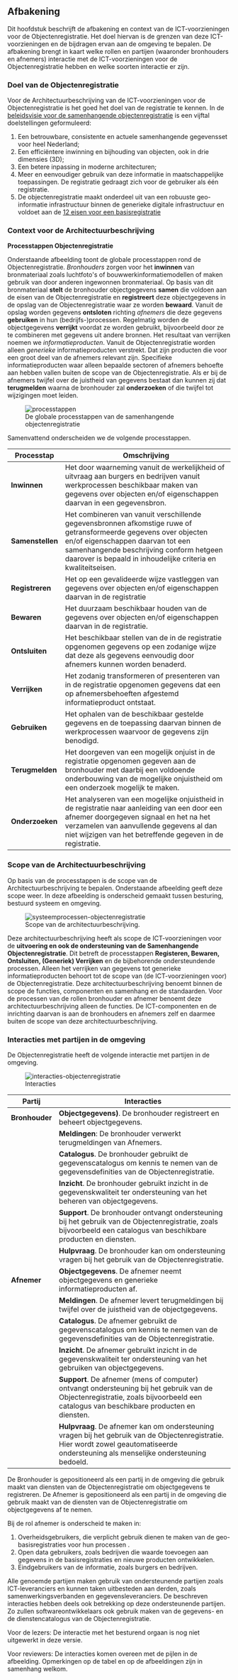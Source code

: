 ## Afbakening

Dit hoofdstuk beschrijft de afbakening en context van de ICT-voorzieningen voor de Objectenregistratie. Het doel hiervan is de grenzen van deze ICT-voorzieningen en de bijdragen ervan aan de omgeving te bepalen. De afbakening brengt in kaart welke rollen en partijen (waaronder bronhouders en afnemers) interactie met de ICT-voorzieningen voor de Objectenregistratie hebben en welke soorten interactie er zijn.

### Doel van de Objectenregistratie

Voor de Architectuurbeschrijving van de ICT-voorzieningen voor de Objectenregistratie is het goed het doel van de registratie te kennen. In de [beleidsvisie voor de samenhangende objectenregistratie](https://www.geobasisregistraties.nl/documenten/beleidsnota/2019/11/29/beleidsvisie-samenhangende-objectenregistratie) is een vijftal doelstellingen geformuleerd:

1. Een betrouwbare, consistente en actuele samenhangende gegevensset voor heel Nederland;
2. Een efficiëntere inwinning en bijhouding van objecten, ook in drie dimensies (3D);
3. Een betere inpassing in moderne architecturen;
4. Meer en eenvoudiger gebruik van deze informatie in maatschappelijke toepassingen. De registratie gedraagt zich voor de gebruiker als één registratie.
5. De objectenregistratie maakt onderdeel uit van een robuuste geo-informatie infrastructuur binnen de generieke digitale infrastructuur en voldoet aan de [12 eisen voor een basisregistratie](https://www.digitaleoverheid.nl/overzicht-van-alle-onderwerpen/gegevens/naar-een-gegevenslandschap/themas/twaalf-eisen-stelsel-van-basisregistraties/)

### Context voor de Architectuurbeschrijving

**Processtappen Objectenregistratie**

Onderstaande afbeelding toont de globale processtappen rond de Objectenregistratie. *Bronhouders* zorgen voor het **inwinnen** van bronmateriaal zoals luchtfoto's of bouwwerkinformatiemodellen of maken gebruik van door anderen ingewonnen bronmateriaal. Op basis van dit bronmateriaal **stelt** de bronhouder objectgegevens **samen** die voldoen aan de eisen van de Objectenregistratie en **registreert** deze objectgegevens in de opslag van de Objectenregistratie waar ze worden **bewaard**. Vanuit de opslag worden gegevens **ontsloten** richting *afnemers* die deze gegevens **gebruiken** in hun (bedrijfs-)processen. Regelmatig worden de objectgegevens **verrijkt** voordat ze worden gebruikt, bijvoorbeeld door ze te combineren met gegevens uit andere bronnen. Het resultaat van verrijken noemen we *informatieproducten*. Vanuit de Objectenregistratie worden alleen *generieke* informatieproducten verstrekt. Dat zijn producten die voor een groot deel van de afnemers relevant zijn. Specifieke informatieproducten waar alleen bepaalde sectoren of afnemers behoefte aan hebben vallen buiten de scope van de Objectenregistratie. Als er bij de afnemers twijfel over de juistheid van  gegevens bestaat dan kunnen zij dat **terugmelden** waarna de bronhouder zal **onderzoeken** of die twijfel tot wijzigingen moet leiden.

<figure id="processtappen">
    <img src="media/praatplaat-eenvoudig-processtappen-sor.png" alt="processtappen">
    <figcaption>De globale processtappen van de samenhangende objectenregistratie</figcaption>
</figure>

Samenvattend onderscheiden we de volgende processtappen.

| Processtap | Omschrijving | 
|---|---|
| **Inwinnen** | Het door waarneming vanuit de werkelijkheid of uitvraag aan burgers en bedrijven vanuit werkprocessen beschikbaar maken van gegevens over objecten en/of eigenschappen daarvan in een gegevensbron. |
| **Samenstellen**  | Het combineren van vanuit verschillende gegevensbronnen afkomstige ruwe of getransformeerde gegevens over objecten en/of eigenschappen daarvan tot een samenhangende beschrijving conform hetgeen daarover is bepaald in inhoudelijke criteria en kwaliteitseisen. |
| **Registreren** | Het op een gevalideerde wijze vastleggen van gegevens over objecten en/of eigenschappen daarvan in de registratie |
| **Bewaren** | Het duurzaam beschikbaar houden van de gegevens over objecten en/of eigenschappen daarvan in de registratie. |
| **Ontsluiten** | Het beschikbaar stellen van de in de registratie opgenomen gegevens op een zodanige wijze dat deze als gegevens eenvoudig door afnemers kunnen worden benaderd. |
| **Verrijken** | Het zodanig transformeren of presenteren van in de registratie opgenomen gegevens dat een op afnemersbehoeften afgestemd informatieproduct ontstaat. |
| **Gebruiken** | Het ophalen van de beschikbaar gestelde gegevens en de toepassing daarvan binnen de werkprocessen waarvoor de gegevens zijn benodigd. |
| **Terugmelden** | Het doorgeven van een mogelijk onjuist in de registratie opgenomen gegeven aan de bronhouder met daarbij een voldoende onderbouwing van de mogelijke onjuistheid om een onderzoek mogelijk te maken. |
| **Onderzoeken** | Het analyseren van een mogelijke onjuistheid in de registratie naar aanleiding van een door een afnemer doorgegeven signaal en het na het verzamelen van aanvullende gegevens al dan niet wijzigen van het betreffende gegeven in de registratie. |


### Scope van de Architectuurbeschrijving
Op basis van de processtappen is de scope van de Architectuurbeschrijving te bepalen. Onderstaande afbeelding geeft deze scope weer. In deze afbeelding is onderscheid gemaakt tussen besturing, bestuurd systeem en omgeving. 

<figure id="scopearchitectuur processen">
    <img src="media/systeemprocessen-objectenregistratie.png" alt="systeemprocessen-objectenregistratie">
    <figcaption>Scope van de architectuurbeschrijving.</figcaption>
</figure>

Deze architectuurbeschrijving heeft als scope de ICT-voorzieningen voor de **uitvoering en ook de ondersteuning van de Samenhangende Objectenregistratie**. Dit betreft de processtappen **Registeren, Bewaren, Ontsluiten, (Generiek) Verrijken** en de bijbehorende ondersteundende processen. Alleen het verrijken van gegevens tot generieke informatieproducten behoort tot de scope van (de ICT-voorzieningen voor) de Objectenregistratie. Deze architectuurbeschrijving benoemt binnen de scope de functies, componenten en samenhang en de standaarden. Voor de processen van de rollen bronhouder en afnemer benoemt deze architectuurbeschrijving alleen de functies. De ICT-componenten en de inrichting daarvan is aan de bronhouders en afnemers zelf en daarmee buiten de scope van deze architectuurbeschrijving.

### Interacties met partijen in de omgeving

De Objectenregistratie heeft de volgende interactie met partijen in de omgeving.

<figure id="scopearchitectuur interacties">
    <img src="media/hoofdstructuur-objectenregistratie.png" alt="interacties-objectenregistratie">
    <figcaption>Interacties</figcaption>
</figure>

| Partij | Interacties | 
|--------|-------------|
| **Bronhouder** | **Objectgegevens)**. De bronhouder registreert en beheert objectgegevens. |
|  | **Meldingen**: De bronhouder verwerkt terugmeldingen van Afnemers. |
|  | **Catalogus**. De bronhouder gebruikt de gegevenscatalogus om kennis te nemen van de gegevensdefinities van de Objectenregistratie. |
|  | **Inzicht**. De bronhouder gebruikt inzicht in de gegevenskwaliteit ter ondersteuning van het beheren van objectgegevens. |
|  | **Support**. De bronhouder ontvangt ondersteuning bij het gebruik van de Objectenregistratie, zoals bijvoorbeeld een catalogus van beschikbare producten en diensten. |
|  | **Hulpvraag**. De bronhouder kan om ondersteuning vragen bij het gebruik van de Objectenregistratie. |
| **Afnemer**                  | **Objectgegevens**. De afnemer neemt objectgegevens en generieke informatieproducten af. |
|  | **Meldingen**. De afnemer levert terugmeldingen bij twijfel over de juistheid van de objectgegevens. |
|  | **Catalogus**. De afnemer gebruikt de gegevenscatalogus om kennis te nemen van de gegevensdefinities van de Objectenregistratie. |
|  | **Inzicht**. De afnemer gebruikt inzicht in de gegevenskwaliteit ter ondersteuning van het gebruiken van objectgegevens. |
|  | **Support**. De afnemer (mens of computer) ontvangt ondersteuning bij het gebruik van de Objectenregistratie, zoals bijvoorbeeld een catalogus van beschikbare producten en diensten. |
|  | **Hulpvraag**. De afnemer kan om ondersteuning vragen bij het gebruik van de Objectenregistratie. Hier wordt zowel geautomatiseerde ondersteuning als menselijke ondersteuning bedoeld.|

De Bronhouder is gepositioneerd als een partij in de omgeving die gebruik maakt van diensten van de Objectenregistratie om objectgegevens te registreren. De Afnemer is gepositioneerd als een partij in de omgeving die gebruik maakt van de diensten van de Objectenregistratie om objectgegevens af te nemen.

Bij de rol afnemer is onderscheid te maken in:
1. Overheidsgebruikers, die verplicht gebruik dienen te maken van de geo-basisregistraties voor hun processen .
2. Open data gebruikers, zoals bedrijven die waarde toevoegen aan gegevens in de basisregistraties en nieuwe producten ontwikkelen.
3. Eindgebruikers van de informatie, zoals burgers en bedrijven.

Alle genoemde partijen maken gebruik van ondersteunende partijen zoals ICT-leveranciers en kunnen taken uitbesteden aan derden, zoals samenwerkingsverbanden en gegevensleveranciers. De beschreven interacties hebben deels ook betrekking op deze ondersteunende partijen. Zo zullen softwareontwikkelaars ook gebruik maken van de gegevens- en de dienstencatalogus van de Objectenregistratie.

<p class='note'>
     Voor de lezers: De interactie met het besturend orgaan is nog niet uitgewerkt in deze versie.
</p>

<p class='note'>
     Voor reviewers: De interacties komen overeen met de pijlen in de afbeelding. Opmerkingen op de tabel en op de afbeeldingen zijn in samenhang welkom.
</p>

